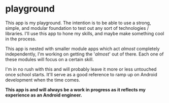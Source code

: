# playground
This app is my playground. The intention is to be able to use a strong, simple, and modular foundation to test out any sort of technologies / libraries.
I'll use this app to hone my skills, and maybe make something cool in the process.


This app is nested with smaller module apps which act <i>almost</i> completely independently, I'm working on getting the '<i>almost</i>' out of there. Each one of these
modules will focus on a certain skill.

I'm in no rush with this and will probably leave it more or less untouched once school starts. It'll serve as a good reference to ramp up on Android development when the time comes. 

<b> This app is and will always be a work in progress as it reflects my experience as an Android engineer.</b>
